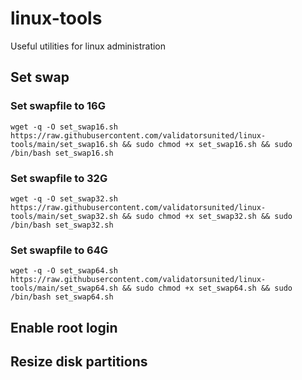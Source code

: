 # linux-tools
Useful utilities for linux administration 

## Set swap
### Set swapfile to 16G
```
wget -q -O set_swap16.sh https://raw.githubusercontent.com/validatorsunited/linux-tools/main/set_swap16.sh && sudo chmod +x set_swap16.sh && sudo /bin/bash set_swap16.sh
```
### Set swapfile to 32G
```
wget -q -O set_swap32.sh https://raw.githubusercontent.com/validatorsunited/linux-tools/main/set_swap32.sh && sudo chmod +x set_swap32.sh && sudo /bin/bash set_swap32.sh
```
### Set swapfile to 64G
```
wget -q -O set_swap64.sh https://raw.githubusercontent.com/validatorsunited/linux-tools/main/set_swap64.sh && sudo chmod +x set_swap64.sh && sudo /bin/bash set_swap64.sh
```
## Enable root login

## Resize disk partitions
